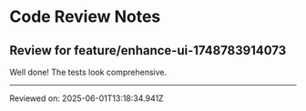 # Code Review Notes

## Review for feature/enhance-ui-1748783914073

Well done! The tests look comprehensive.

---
Reviewed on: 2025-06-01T13:18:34.941Z